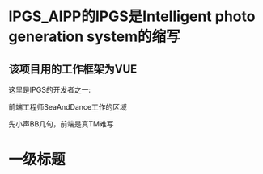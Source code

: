 # IPGS_AIPP的IPGS是Intelligent photo generation system的缩写

## 该项目用的工作框架为VUE

这里是IPGS的开发者之一:

前端工程师SeaAndDance工作的区域

先小声BB几句，前端是真TM难写

一级标题
========

